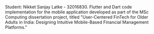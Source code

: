 Student: Nikket Sanjay Latke - 32016830. Flutter and Dart code implementation for the mobile application developed as part of the MSc Computing dissertation project, titled "User-Centered FinTech for Older Adults in India: Designing Intuitive Mobile-Based Financial Management Platforms."
